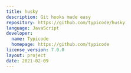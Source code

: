 ```yaml
---
title: husky
description: Git hooks made easy
repository: https://github.com/typicode/husky
language: JavaScript
developer:
  name: Typicode
  homepage: https://github.com/typicode
license_version: 7.0.0
layout: project
date: 2021-02-09
---
```

